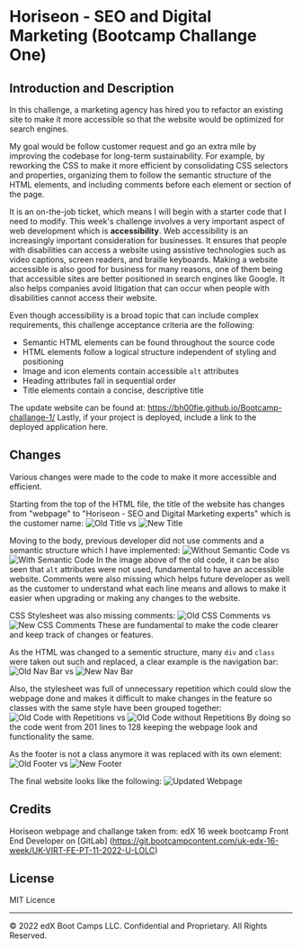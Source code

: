# Horiseon - SEO and Digital Marketing (Bootcamp Challange One) 

## Introduction and Description

In this challenge, a marketing agency has hired you to refactor an existing site to make it more accessible so that the website would be optimized for search engines.

My goal would be follow customer request and go an extra mile by improving the codebase for long-term sustainability. For example, by reworking the CSS to make it more efficient by consolidating CSS selectors and properties, organizing them to follow the semantic structure of the HTML elements, and including comments before each element or section of the page.

It is an on-the-job ticket, which means I will begin with a starter code that I need to modify. This week's challenge involves a very important aspect of web development which is **accessibility**.
Web accessibility is an increasingly important consideration for businesses. It ensures that people with disabilities can access a website using assistive technologies such as video captions, screen readers, and braille keyboards. Making a website accessible is also good for business for many reasons, one of them being that accessible sites are better positioned in search engines like Google. It also helps companies avoid litigation that can occur when people with disabilities cannot access their website.

Even though accessibility is a broad topic that can include complex requirements, this challenge acceptance criteria are the following:

* Semantic HTML elements can be found throughout the source code
* HTML elements follow a logical structure independent of styling and positioning
* Image and icon elements contain accessible `alt` attributes
* Heading attributes fall in sequential order
* Title elements contain a concise, descriptive title

The update website can be found at: https://bh00fie.github.io/Bootcamp-challange-1/
Lastly, if your project is deployed, include a link to the deployed application here.

## Changes 

Various changes were made to the code to make it more accessible and efficient. 

Starting from the top of the HTML file, the title of the website has changes from "webpage" to "Horiseon - SEO and Digital Marketing experts" which is the customer name:
![Old Title](/assets/images/Title-old.jpg) vs ![New Title](/assets/images/Title-new.jpg)

Moving to the body, previous developer did not use comments and a semantic structure which I have implemented:
![Without Semantic Code](/assets/images/Semantic-old.jpg) vs ![With Semantic Code](/assets/images/Semantic-new.jpg)
In the image above of the old code, it can be also seen that `alt` attributes were not used, fundamental to have an accessible website.
Comments were also missing which helps future developer as well as the customer to understand what each line means and allows to make it easier when upgrading or making any changes to the website.

CSS Stylesheet was also missing comments:
![Old CSS Comments](/assets/images/Comments-old.jpg) vs ![New CSS Comments](/assets/images/Comments-new.jpg)
These are fundamental to make the code clearer and keep track of changes or features.

As the HTML was changed to a sementic structure, many `div` and `class` were taken out such and replaced, a clear example is the navigation bar:
![Old Nav Bar](/assets/images/Nav-old.jpg) vs ![New Nav Bar](/assets/images/Nav-new.jpg)

Also, the stylesheet was full of unnecessary repetition which could slow the webpage done and makes it difficult to make changes in the feature so classes with the same style have been grouped together:
![Old Code with Repetitions](/assets/images/Repititions-old.jpg) vs ![Old Code without Repetitions](/assets/images/Repititions-new.jpg)
By doing so the code went from 201 lines to 128 keeping the webpage look and functionality the same.

As the footer is not a class anymore it was replaced with its own element:
![Old Footer](/assets/images/Footer-old.jpg) vs ![New Footer](/assets/images/Footer-new.jpg)

The final website looks like the following:
![Updated Webpage](/assets/images/Final-website.png)

## Credits

Horiseon webpage and challange taken from: edX 16 week bootcamp Front End Developer on [GitLab] (https://git.bootcampcontent.com/uk-edx-16-week/UK-VIRT-FE-PT-11-2022-U-LOLC)


## License

MIT Licence

---

© 2022 edX Boot Camps LLC. Confidential and Proprietary. All Rights Reserved.
